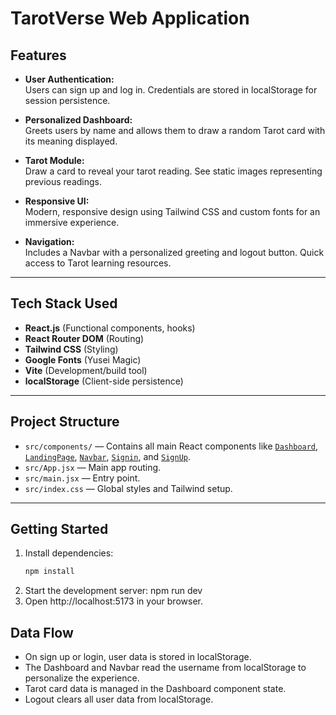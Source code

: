 # TarotVerse Web Application

## Features

- **User Authentication:**  
  Users can sign up and log in. Credentials are stored in localStorage for session persistence.

- **Personalized Dashboard:**  
  Greets users by name and allows them to draw a random Tarot card with its meaning displayed.

- **Tarot Module:**  
  Draw a card to reveal your tarot reading. See static images representing previous readings.

- **Responsive UI:**  
  Modern, responsive design using Tailwind CSS and custom fonts for an immersive experience.

- **Navigation:**  
  Includes a Navbar with a personalized greeting and logout button. Quick access to Tarot learning resources.

---

## Tech Stack Used

- **React.js** (Functional components, hooks)
- **React Router DOM** (Routing)
- **Tailwind CSS** (Styling)
- **Google Fonts** (Yusei Magic)
- **Vite** (Development/build tool)
- **localStorage** (Client-side persistence)

---

## Project Structure

- `src/components/` — Contains all main React components like [`Dashboard`](src/components/Dashboard.jsx), [`LandingPage`](src/components/LandingPage.jsx), [`Navbar`](src/components/Navbar.jsx), [`Signin`](src/components/Signin.jsx), and [`SignUp`](src/components/SignUp.jsx).
- `src/App.jsx` — Main app routing.
- `src/main.jsx` — Entry point.
- `src/index.css` — Global styles and Tailwind setup.

---

## Getting Started

1. Install dependencies:
   ```sh
   npm install
2. Start the development server:
    npm run dev
3. Open http://localhost:5173 in your browser.

## Data Flow
- On sign up or login, user data is stored in localStorage.
- The Dashboard and Navbar read the username from localStorage to personalize the experience.
- Tarot card data is managed in the Dashboard component state.
- Logout clears all user data from localStorage.
